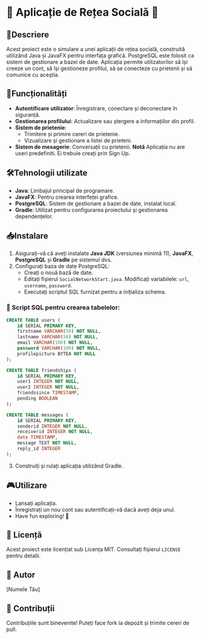 # 📱 Aplicație de Rețea Socială 🤝

## 📝Descriere
Acest proiect este o simulare a unei aplicații de rețea socială, construită utilizând Java și JavaFX pentru interfața grafică. PostgreSQL este folosit ca sistem de gestionare a bazei de date. Aplicația permite utilizatorilor să își creeze un cont, să își gestioneze profilul, să se conecteze cu prietenii și să comunice cu aceștia.

## 🔧Funcționalități
- **Autentificare utilizator**: Înregistrare, conectare și deconectare în siguranță.
- **Gestionarea profilului**: Actualizare sau ștergere a informațiilor din profil.
- **Sistem de prietenie**:
  - Trimitere și primire cereri de prietenie.
  - Vizualizare și gestionare a listei de prieteni.
- **Sistem de mesagerie**: Conversații cu prietenii.
  **Notă** Aplicația nu are useri predefiniti. Ei trebuie creați prin Sign Up.

## 🛠️Tehnologii utilizate
- **Java**: Limbajul principal de programare.
- **JavaFX**: Pentru crearea interfeței grafice.
- **PostgreSQL**: Sistem de gestionare a bazei de date, instalat local.
- **Gradle**: Utilizat pentru configurarea proiectului și gestionarea dependențelor.

## 📥Instalare
1. Asigurați-vă că aveți instalate **Java JDK** (versiunea minimă 11), **JavaFX**, **PostgreSQL** și **Gradle** pe sistemul dvs.
2. Configurați baza de date PostgreSQL:
   - Creați o nouă bază de date.
   - Editați fișierul `SocialNetworkStart.java`. Modificați variabilele: `url`, `username`, `password`.
   - Executați scriptul SQL furnizat pentru a inițializa schema.

### 📜 Script SQL pentru crearea tabelelor:
```sql
CREATE TABLE users (
    id SERIAL PRIMARY KEY,
    firstname VARCHAR(50) NOT NULL,
    lastname VARCHAR(50) NOT NULL,
    email VARCHAR(100) NOT NULL,
    password VARCHAR(100) NOT NULL,
    profilepicture BYTEA NOT NULL
);

CREATE TABLE friendships (
    id SERIAL PRIMARY KEY,
    user1 INTEGER NOT NULL,
    user2 INTEGER NOT NULL,
    friendssince TIMESTAMP,
    pending BOOLEAN
);

CREATE TABLE messages (
    id SERIAL PRIMARY KEY,
    senderid INTEGER NOT NULL,
    receiverid INTEGER NOT NULL,
    date TIMESTAMP,
    message TEXT NOT NULL,
    reply_id INTEGER
);
```

3. Construiți și rulați aplicația utilizând Gradle.

## 🎮Utilizare
- Lansați aplicația.
- Înregistrați un nou cont sau autentificați-vă dacă aveți deja unul.
- Have fun exploring! 🚀

## 📜 Licență
Acest proiect este licențiat sub Licența MIT. Consultați fișierul `LICENSE` pentru detalii.

## 👤 Autor
[Numele Tău]

## 🤝 Contribuții
Contribuțiile sunt binevenite! Puteți face fork la depozit și trimite cereri de pull.


